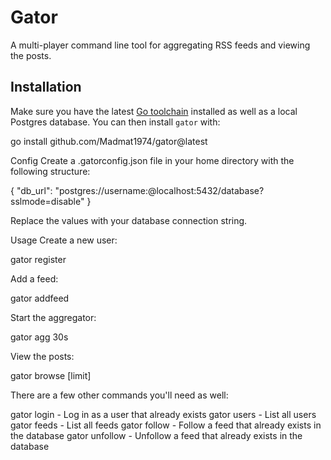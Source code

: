 # Gator

A multi-player command line tool for aggregating RSS feeds and viewing the posts.

## Installation

Make sure you have the latest [Go toolchain](https://golang.org/dl/) installed as well as a local Postgres database. You can then install `gator` with:

go install github.com/Madmat1974/gator@latest

Config
Create a .gatorconfig.json file in your home directory with the following structure:

{
  "db_url": "postgres://username:@localhost:5432/database?sslmode=disable"
}

Replace the values with your database connection string.

Usage
Create a new user:

gator register <name>

Add a feed:

gator addfeed <url>

Start the aggregator:

gator agg 30s

View the posts:

gator browse [limit]

There are a few other commands you'll need as well:

gator login <name> - Log in as a user that already exists
gator users - List all users
gator feeds - List all feeds
gator follow <url> - Follow a feed that already exists in the database
gator unfollow <url> - Unfollow a feed that already exists in the database